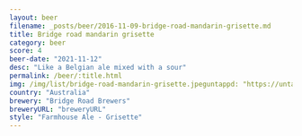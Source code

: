 ```yaml
---
layout: beer
filename: _posts/beer/2016-11-09-bridge-road-mandarin-grisette.md
title: Bridge road mandarin grisette
category: beer
score: 4
beer-date: "2021-11-12"
desc: "Like a Belgian ale mixed with a sour"
permalink: /beer/:title.html
img: /img/list/bridge-road-mandarin-grisette.jpeguntappd: "https://untappd.com/b/bridge-road-brewers-mayday-hills---mandarin-grisette/3957024"
country: "Australia"
brewery: "Bridge Road Brewers"
breweryURL: "breweryURL"
style: "Farmhouse Ale - Grisette"
---
```

